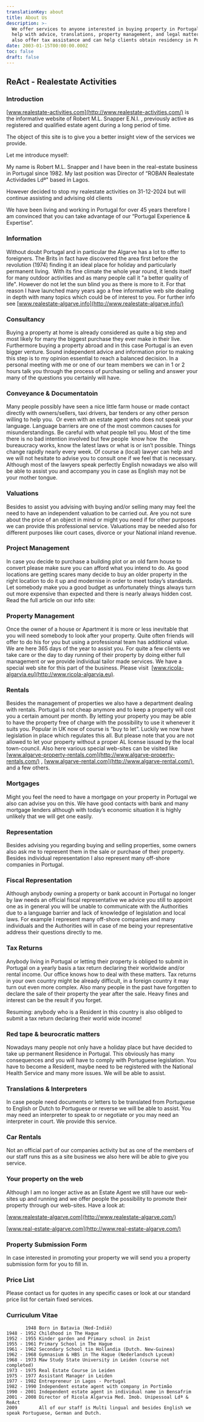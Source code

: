 ```yaml
---
translationKey: about
title: About Us
description: >-
  We offer services to anyone interested in buying property in Portugal. We can
  help with advice, translations, property management, and legal matters. We
  also offer tax assistance and can help clients obtain residency in Portugal.
date: 2003-01-15T00:00:00.000Z
toc: false
draft: false
---
```


## ReAct - Realestate Activities

### Introduction

[www.realestate-activities.com](http://www.realestate-activities.com/) is the informative website of  Robert M.L. Snapper E.N.I. ,  previously active as registered and qualified estate agent during a long period of time. 

The object of this site is to give you a better insight view of the services we provide.

Let me introduce myself:

My name is Robert M.L. Snapper and I have been in the real-estate business in Portugal since 1982. My last position was Director of “ROBAN Realestate Actividades Ldª" based in Lagos.

However decided to stop my realestate activities on 31-12-2024 but will continue assisting and advising old clients

We have been living and working in Portugal for over 45 years therefore I am convinced that you can take advantage of our “Portugal Experience & Expertise”.

### Information

Without doubt Portugal and in particular the Algarve has a lot to offer to foreigners. The Brits in fact have discovered the area first before the revolution (1974) finding it an ideal place for holiday and particularly permanent living.  With its fine climate the whole year round, it lends itself for many outdoor activities and as many people call it "a better quality of life". However do not let the sun blind you as there is more to it. For that reason I have launched many years ago a free informative web site dealing in depth with many topics which could be of interest to you. For further info see [www.realestate-algarve.info](http://www.realestate-algarve.info/)

### Consultancy

Buying a property at home is already considered as quite a big step and most likely for many the biggest purchase they ever make in their live.  Furthermore buying a property abroad and in this case Portugal is an even bigger venture. Sound independent advice and information prior to making this step is to my opinion essential to reach a balanced decision. In a personal meeting with me or one of our team members we can in 1 or 2 hours talk you through the process of purchasing or selling and answer your many of the questions you certainly will have.

### Conveyance & Documentatoin

Many people possibly have seen a nice little farm house or made contact directly with owners/sellers, taxi drivers, bar tenders or any other person willing to help you.  Or even with an estate agent who does not speak your language. Language barriers are one of the most common causes for misunderstandings. Be careful with what people tell you. Most of the time there is no bad intention involved but few people  know how  the bureaucracy works, know the latest laws or what is or isn’t possible. Things change rapidly nearly every week. Of course a (local) lawyer can help and we will not hesitate to advise you to consult one if we feel that is necessary. Although most of the lawyers speak perfectly English nowadays we also will be able to assist you and accompany you in case as English may not be your mother tongue.

### Valuations

Besides to assist you advising with buying and/or selling many may feel the need to have an independent valuation to be carried out. Are you not sure about the price of an object in mind or might you need if for other purposes we can provide this professional service. Valuations may be needed also for different purposes like court cases, divorce or your National inland revenue.

### Project Management

In case you decide to purchase a building plot or an old farm house to convert please make sure you can afford what you intend to do. As good locations are getting scares many decide to buy an older property in the right location to do it up and modernise in order to meet today’s standards. Let somebody make you a good budget as unfortunately things always turn out more expensive than expected and there is nearly always hidden cost. Read the full article on our info site:

### Property Management

Once the owner of a house or Apartment it is more or less inevitable that you will need somebody to look after your property. Quite often friends will offer to do his for you but using a professional team has additional value. We are here 365 days of the year to assist you. For quite a few clients we take care or the day to day running of their property by doing either full management or we provide individual tailor made services. We have a special web site for this part of the business. Please visit  [www.ricola-algarvia.eu](http://www.ricola-algarvia.eu).

### Rentals

Besides the management of properties we also have a department dealing with rentals. Portugal is not cheap anymore and to keep a property will cost you a certain amount per month. By letting your property you may be able to have the property free of charge with the possibility to use it whenever it suits you. Popular in UK now of course is “buy to let”. Luckily we now have legislation in place which regulates this all. But please note that you are not allowed to let your property without a proper AL license issued by the local town-council. Also here various special web-sites can be visited like [www.algarve-property-rentals.com](http://www.algarve-property-rentals.com/) , [www.algarve-rental.com](http://www.algarve-rental.com/)  and a few others.

### Mortgages

Might you feel the need to have a mortgage on your property in Portugal we also can advise you on this. We have good contacts with bank and many mortgage lenders although with today’s economic situation it is highly unlikely that we will get one easily.

### Representation

Besides advising you regarding buying and selling properties, some owners also ask me to represent them in the sale or purchase of their property. Besides individual representation I also represent many off-shore companies in Portugal.

### Fiscal Representation

Although anybody owning a property or bank account in Portugal no longer by law needs an official fiscal representative we advice you still to appoint one as in general you will be unable to communicate with the Authorities due to a language barrier and lack of knowledge of legislation and local laws. For example I represent many off-shore companies and many individuals and the Authorities will in case of me being your representative address their questions directly to me.

### Tax Returns

Anybody living in Portugal or letting their property is obliged to submit in Portugal on a yearly basis a tax return declaring their worldwide and/or rental income. Our office knows how to deal with these matters. Tax returns in your own country might be already difficult, in a foreign country it may turn out even more complex. Also many people in the past have forgotten to declare the sale of their property the year after the sale. Heavy fines and interest can be the result if you forget.

Resuming: anybody who is a Resident in this country is also obliged to submit a tax return declaring their world wide income!

### Red tape & beurocratic matters

Nowadays many people not only have a holiday place but have decided to take up permanent Residence in Portugal. This obviously has many consequences and you will have to comply with Portuguese legislation. You have to become a Resident, maybe need to be registered with the National Health Service and many more issues. We will be able to assist.

### Translations & Interpreters

In case people need documents or letters to be translated from Portuguese to English or Dutch to Portuguese or reverse we will be able to assist. You may need an interpreter to speak to or negotiate or you may need an interpreter in court. We provide this service.

### Car Rentals

Not an official part of our companies activity but as one of the members of our staff runs this as a site business we also here will be able to give you service.

### Your property on the web

Although I am no longer active as an Estate Agent we still have our web-sites up and running and we offer people the possibility to promote their property through our web-sites. Have a look at:

[www.realestate-algarve.com](http://www.realestate-algarve.com/)

[www.real-estate-algarve.com](http://www.real-estate-algarve.com/)

### Property Submission Form

In case interested in promoting your property we will send you a property submission form for you to fill in.

### Price List

Please contact us for quotes in any specific cases or look at our standard price list for certain fixed services.

### Curriculum Vitae

```
       1948 Born in Batavia (Ned-Indië)
1948 - 1952 Childhood in The Hague
1952 - 1955 Kinder garden and Primary school in Zeist
1955 - 1961 Primary School in The Hague
1961 - 1962 Secondary School tin Hollandia (Dutch. New-Guinea)
1962 - 1968 Gymnasium & HBS in The Hague (Nederlandsch Lyceum)
1968 - 1973 Maw Study State University in Leiden (course not completed)
1973 - 1975 Real Estate Course in Leiden
1975 - 1977 Assistant Manager in Leiden
1977 - 1982 Entrepreneur in Lagos - Portugal
1982 - 1990 Independent estate agent with company in Portimão
1990 - 2001 Independent estate agent in individual name in Bensafrim
2001 - 2008 Director of Ricola Algarvia Med. Imob. Unipessoal Ldª & ReAct
2009        All of our staff is Multi lingual and besides English we speak Portuguese, German and Dutch.
```
